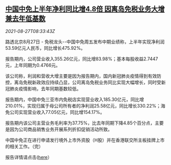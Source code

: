 <!--1630054863000-->
[中国中免上半年净利同比增4.8倍 因离岛免税业务大增兼去年低基数](https://cn.reuters.com/article/cdf-1h-profit-0827-idCNKBS2FS0OA)
------

<div><i>2021-08-27T08:33:43Z</i></div><p>路透北京8月27日 - 免税龙头--中国中免周五发布中期业绩称，上半年实现净利润53.59亿元人民币，同比增长475.92%。</p><p>报告期内，公司营业收入355.26亿元，同比增83.98%；基本每股收益2.7447元，上年同期为0.4766元。</p><p>该公司称，利润和营收大增主要是因为报告期内，国内新冠肺炎疫情得到有效防控，离岛免税新政效应持续凸显，公司离岛免税业务同比实现大幅增长，同时受新冠肺炎疫情影响，去年同期基数较低。</p><p>报告期内，中国中免三亚市内免税店实现营业收入185.30亿元，同比增210.01%，实现归属于母公司所有者的净利润25.58亿元，同比增长330.22%；海免公司实现营业收入77.05亿元，同比增154.17%。</p><p>报告期内该公司主营业务毛利率为37.75%，比去年同期下降4.85个百分点，主要是因为公司商品销售业务开展系列折扣促销活动所致。</p><p>中国中免正在进行申请发行境外上市外资股（H股）并在香港联交所主板挂牌上市的相关工作。（完）</p><p>报告详情请点击(<a href="http://static.sse.com.cn/disclosure/listedinfo/announcement/c/new/2021-08-28/601888_20210828_7_BDVdO4MS.pdf">here</a>）</p>
